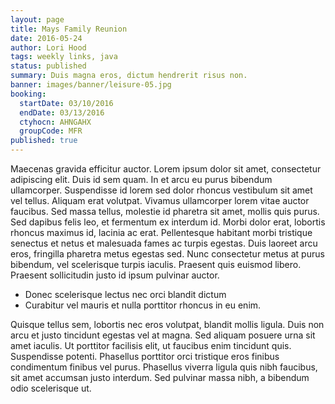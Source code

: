 ```yaml
---
layout: page
title: Mays Family Reunion
date: 2016-05-24
author: Lori Hood
tags: weekly links, java
status: published
summary: Duis magna eros, dictum hendrerit risus non.
banner: images/banner/leisure-05.jpg
booking:
  startDate: 03/10/2016
  endDate: 03/13/2016
  ctyhocn: AHNGAHX
  groupCode: MFR
published: true
---
```

Maecenas gravida efficitur auctor. Lorem ipsum dolor sit amet, consectetur adipiscing elit. Duis id sem quam. In et arcu eu purus bibendum ullamcorper. Suspendisse id lorem sed dolor rhoncus vestibulum sit amet vel tellus. Aliquam erat volutpat. Vivamus ullamcorper lorem vitae auctor faucibus. Sed massa tellus, molestie id pharetra sit amet, mollis quis purus. Sed dapibus felis leo, et fermentum ex interdum id. Morbi dolor erat, lobortis rhoncus maximus id, lacinia ac erat. Pellentesque habitant morbi tristique senectus et netus et malesuada fames ac turpis egestas. Duis laoreet arcu eros, fringilla pharetra metus egestas sed. Nunc consectetur metus at purus bibendum, vel scelerisque turpis iaculis. Praesent quis euismod libero. Praesent sollicitudin justo id ipsum pulvinar auctor.

* Donec scelerisque lectus nec orci blandit dictum
* Curabitur vel mauris et nulla porttitor rhoncus in eu enim.

Quisque tellus sem, lobortis nec eros volutpat, blandit mollis ligula. Duis non arcu et justo tincidunt egestas vel at magna. Sed aliquam posuere urna sit amet iaculis. Ut porttitor facilisis elit, ut faucibus enim tincidunt quis. Suspendisse potenti. Phasellus porttitor orci tristique eros finibus condimentum finibus vel purus. Phasellus viverra ligula quis nibh faucibus, sit amet accumsan justo interdum. Sed pulvinar massa nibh, a bibendum odio scelerisque ut.
